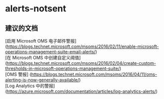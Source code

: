 
<properties
    pageTitle="alerts-notsent"
    description="与未发送警报相关的问题"
    service="microsoft.operationalinsights"
    resource="operationalinsightsaccounts"
    authors="adoylemsft"
    displayorder=""
    selfHelpType="generic"
    supportTopicIds="32536580"
    resourceTags=""
    productPesIds="15725"
    cloudEnvironments="public, Blackforest, Fairfax"
/>


# alerts-notsent


## **建议的文档**
[启用 Microsoft OMS 电子邮件警报] (https://blogs.technet.microsoft.com/msoms/2016/02/11/enable-microsoft-operations-management-suite-email-alerts/) <br>
[在 Microsoft OMS 中创建自定义阈值] (https://blogs.technet.microsoft.com/msoms/2016/02/04/create-custom-thresholds-in-microsoft-operations-management-suite/) <br>
[OMS 警报] (https://blogs.technet.microsoft.com/msoms/2016/04/11/oms-alerting-is-now-generally-available/) <br>
[Log Analytics 中的警报] (https://azure.microsoft.com/documentation/articles/log-analytics-alerts/)


<!--HONumber=Oct16_HO3-->


